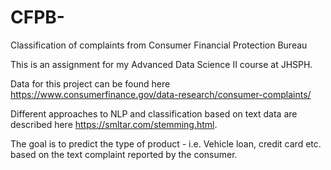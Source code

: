# CFPB-
Classification of complaints from Consumer Financial Protection Bureau

This is an assignment for my Advanced Data Science II course at JHSPH. 

Data for this project can be found here https://www.consumerfinance.gov/data-research/consumer-complaints/

Different approaches to NLP and classification based on text data are described here https://smltar.com/stemming.html.

The goal is to predict the type of product - i.e. Vehicle loan, credit card etc. based on the text complaint reported by the consumer.

